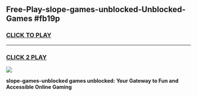 
## Free-Play-slope-games-unblocked-Unblocked-Games #fb19p
<h3>
<a href="https://news.freeplayer.one?title=slope-games-unblocked&ref=8M">CLICK TO PLAY</a></h3>
<hr>

<h3>
<a href="https://news.freeplayer.one?title=slope-games-unblocked&ref=8M">CLICK 2 PLAY</a>
  
</h3>

<a href="https://news.freeplayer.one?title=slope-games-unblocked&ref=8M"><img src="https://clearcache.store/games.png"></a>


**slope-games-unblocked games unblocked: Your Gateway to Fun and Accessible Online Gaming**
